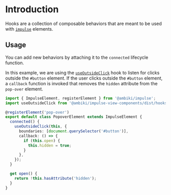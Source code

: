 # Introduction

Hooks are a collection of composable behaviors that are meant to be used with [`impulse`](https://github.com/Ambiki/impulse)
elements.

## Usage

You can add new behaviors by attaching it to the `connected` lifecycle function.

In this example, we are using the [`useOutsideClick`](/hooks/use-outside-click) hook to listen for clicks outside the
`#button` element. If the user clicks outside the `#button` element, a `callback` function is invoked that removes
the `hidden` attribute from the `pop-over` element.

```ts
import { ImpulseElement, registerElement } from '@ambiki/impulse';
import useOutsideClick from '@ambiki/impulse-view-components/dist/hooks/use_outside_click';

@registerElement('pop-over')
export default class PopoverElement extends ImpulseElement {
  connected() {
    useOutsideClick(this, {
      boundaries: [document.querySelector('#button')],
      callback: () => {
        if (this.open) {
          this.hidden = true;
        }
      },
    });
  }

  get open() {
    return !this.hasAttribute('hidden');
  }
}
```

